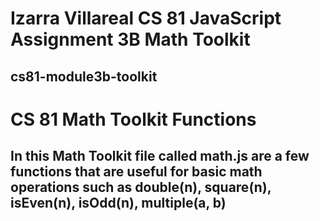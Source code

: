 # Izarra Villareal CS 81 JavaScript Assignment 3B Math Toolkit

## cs81-module3b-toolkit
# CS 81 Math Toolkit Functions

## In this Math Toolkit file called math.js are a few functions that are useful for basic math operations such as double(n), square(n), isEven(n), isOdd(n), multiple(a, b)